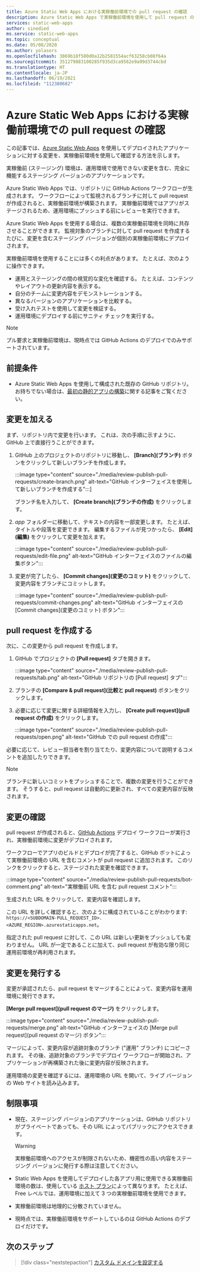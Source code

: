 ```yaml
---
title: Azure Static Web Apps における実稼働前環境での pull request の確認
description: Azure Static Web Apps で実稼働前環境を使用して pull request の変更を確認する方法について説明します。
services: static-web-apps
author: sinedied
ms.service: static-web-apps
ms.topic: conceptual
ms.date: 05/08/2020
ms.author: yolasors
ms.openlocfilehash: 3869b18f580d0a12b2581554acf63258cb08f64a
ms.sourcegitcommit: 351279883100285f935d3ca9562e9a99d3744cbd
ms.translationtype: HT
ms.contentlocale: ja-JP
ms.lasthandoff: 06/19/2021
ms.locfileid: "112380682"
---
```

# <a name="review-pull-requests-in-pre-production-environments-in-azure-static-web-apps"></a>Azure Static Web Apps における実稼働前環境での pull request の確認

この記事では、[Azure Static Web Apps](overview.md) を使用してデプロイされたアプリケーションに対する変更を、実稼働前環境を使用して確認する方法を示します。

実稼働前 (ステージング) 環境は、運用環境で使用できない変更を含む、完全に機能するステージング バージョンのアプリケーションです。

Azure Static Web Apps では、リポジトリに GitHub Actions ワークフローが生成されます。 ワークフローによって監視されるブランチに対して pull request が作成されると、実稼働前環境が構築されます。 実稼働前環境ではアプリがステージされるため、運用環境にプッシュする前にレビューを実行できます。

Azure Static Web Apps を使用する場合は、複数の実稼働前環境を同時に共存させることができます。 監視対象のブランチに対して pull request を作成するたびに、変更を含むステージング バージョンが個別の実稼働前環境にデプロイされます。

実稼働前環境を使用することには多くの利点があります。 たとえば、次のように操作できます。

- 運用とステージングの間の視覚的な変化を確認する。 たとえば、コンテンツやレイアウトの更新内容を表示する。
- 自分のチームに変更内容をデモンストレーションする。
- 異なるバージョンのアプリケーションを比較する。
- 受け入れテストを使用して変更を検証する。
- 運用環境にデプロイする前にサニティ チェックを実行する。

> [!NOTE]
> プル要求と実稼働前環境は、現時点では GitHub Actions のデプロイでのみサポートされています。

## <a name="prerequisites"></a>前提条件

- Azure Static Web Apps を使用して構成された既存の GitHub リポジトリ。 お持ちでない場合は、[最初の静的アプリの構築](getting-started.md)に関する記事をご覧ください。

## <a name="make-a-change"></a>変更を加える

まず、リポジトリ内で変更を行います。 これは、次の手順に示すように、GitHub 上で直接行うことができます。

1. GitHub 上のプロジェクトのリポジトリに移動し、 **[Branch]\(ブランチ)** ボタンをクリックして新しいブランチを作成します。

    :::image type="content" source="./media/review-publish-pull-requests/create-branch.png" alt-text="GitHub インターフェイスを使用して新しいブランチを作成する":::]

    ブランチ名を入力して、 **[Create branch]\(ブランチの作成\)** をクリックします。

1. _app_ フォルダーに移動して、テキストの内容を一部変更します。 たとえば、タイトルや段落を変更できます。 編集するファイルが見つかったら、 **[Edit]\(編集\)** をクリックして変更を加えます。

    :::image type="content" source="./media/review-publish-pull-requests/edit-file.png" alt-text="GitHub インターフェイスのファイルの編集ボタン":::

1. 変更が完了したら、 **[Commit changes]\(変更のコミット\)** をクリックして、変更内容をブランチにコミットします。

    :::image type="content" source="./media/review-publish-pull-requests/commit-changes.png" alt-text="GitHub インターフェイスの [Commit changes]\(変更のコミット\) ボタン":::

## <a name="create-a-pull-request"></a>pull request を作成する

次に、この変更から pull request を作成します。

1. GitHub でプロジェクトの **[Pull request]** タブを開きます。

    :::image type="content" source="./media/review-publish-pull-requests/tab.png" alt-text="GitHub リポジトリの [Pull request] タブ":::

1. ブランチの **[Compare & pull request]\(比較と pull request\)** ボタンをクリックします。

1. 必要に応じて変更に関する詳細情報を入力し、 **[Create pull request]\(pull request の作成\)** をクリックします。

    :::image type="content" source="./media/review-publish-pull-requests/open.png" alt-text="GitHub での pull request の作成":::

必要に応じて、レビュー担当者を割り当てたり、変更内容について説明するコメントを追加したりできます。

> [!NOTE]
> ブランチに新しいコミットをプッシュすることで、複数の変更を行うことができます。 そうすると、pull request は自動的に更新され、すべての変更内容が反映されます。

## <a name="review-changes"></a>変更の確認

pull request が作成されると、[GitHub Actions](https://github.com/features/actions) デプロイ ワークフローが実行され、実稼働前環境に変更がデプロイされます。

ワークフローでアプリのビルドとデプロイが完了すると、GitHub ボットによって実稼働前環境の URL を含むコメントが pull request に追加されます。 このリンクをクリックすると、ステージされた変更を確認できます。

:::image type="content" source="./media/review-publish-pull-requests/bot-comment.png" alt-text="実稼働前 URL を含む pull request コメント":::

生成された URL をクリックして、変更内容を確認します。

この URL を詳しく確認すると、次のように構成されていることがわかります: `https://<SUBDOMAIN-PULL_REQUEST_ID>.<AZURE_REGION>.azurestaticapps.net`。

指定された pull request に対して、この URL は新しい更新をプッシュしても変わりません。 URL が一定であることに加えて、pull request が有効な限り同じ運用前環境が再利用されます。

## <a name="publish-changes"></a>変更を発行する

変更が承認されたら、pull request をマージすることによって、変更内容を運用環境に発行できます。

**[Merge pull request]\(pull request のマージ\)** をクリックします。

:::image type="content" source="./media/review-publish-pull-requests/merge.png" alt-text="GitHub インターフェイスの [Merge pull request]\(pull request のマージ\) ボタン":::

マージによって、変更内容が追跡対象のブランチ ("運用" ブランチ) にコピーされます。 その後、追跡対象のブランチでデプロイ ワークフローが開始され、アプリケーションが再構築された後に変更内容が反映されます。

運用環境の変更を確認するには、運用環境の URL を開いて、ライブ バージョンの Web サイトを読み込みます。

## <a name="limitations"></a>制限事項

- 現在、ステージング バージョンのアプリケーションは、GitHub リポジトリがプライベートであっても、その URL によってパブリックにアクセスできます。

    > [!WARNING]
    > 実稼働前環境へのアクセスが制限されないため、機密性の高い内容をステージング バージョンに発行する際は注意してください。

- Static Web Apps を使用してデプロイした各アプリ用に使用できる実稼働前環境の数は、使用している [ホスト プラン](plans.md)によって異なります。 たとえば、Free レベルでは、運用環境に加えて 3 つの実稼働前環境を使用できます。

- 実稼働前環境は地理的に分散されていません。

- 現時点では、実稼働前環境をサポートしているのは GitHub Actions のデプロイだけです。

## <a name="next-steps"></a>次のステップ

> [!div class="nextstepaction"]
> [カスタム ドメインを設定する](custom-domain.md)
